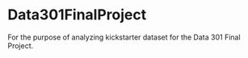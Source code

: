 # Data301FinalProject
For the purpose of analyzing kickstarter dataset for the Data 301 Final Project.
